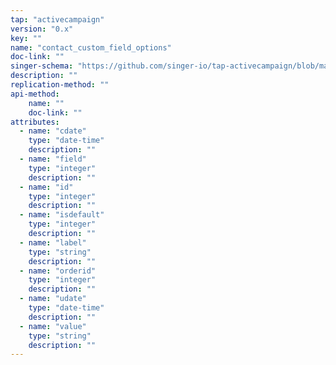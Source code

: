 ```yaml
---
tap: "activecampaign"
version: "0.x"
key: ""
name: "contact_custom_field_options"
doc-link: ""
singer-schema: "https://github.com/singer-io/tap-activecampaign/blob/master/tap_activecampaign/schemas/contact_custom_field_options.json"
description: ""
replication-method: ""
api-method:
    name: ""
    doc-link: ""
attributes:
  - name: "cdate"
    type: "date-time"
    description: ""
  - name: "field"
    type: "integer"
    description: ""
  - name: "id"
    type: "integer"
    description: ""
  - name: "isdefault"
    type: "integer"
    description: ""
  - name: "label"
    type: "string"
    description: ""
  - name: "orderid"
    type: "integer"
    description: ""
  - name: "udate"
    type: "date-time"
    description: ""
  - name: "value"
    type: "string"
    description: ""
---
```

